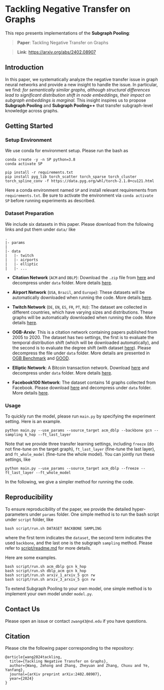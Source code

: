 # Tackling Negative Transfer on Graphs

This repo presents implementations of the **Subgraph Pooling**: 

> **Paper**: Tackling Negative Transfer on Graphs

> **Link**: https://arxiv.org/abs/2402.08907

## Introduction

In this paper, we systematically analyze the negative transfer issue in graph neural networks and provide a new insight to handle the issue. In particular, we find: *for semantically similar graphs, although structural differences lead to significant distribution shift in node embeddings, their impact on subgraph embeddings is marginal.* This insight inspires us to propose **Subgraph Pooling** and **Subgraph Pooling++** that transfer subgraph-level knowledge across graphs. 

## Getting Started

### Setup Environment

We use conda for environment setup. Please run the bash as 
```
conda create -y -n SP python=3.8
conda activate SP

pip install -r requirements.txt
pip install pyg_lib torch_scatter torch_sparse torch_cluster torch_spline_conv -f https://data.pyg.org/whl/torch-2.1.0+cu121.html
```

Here a conda environment named `SP` and install relevant requirements from `requirements.txt`. Be sure to activate the environment via `conda activate SP` before running experiments as described. 

### Dataset Preparation

We include six datasets in this paper. Please download from the following links and put them under `data/` like
```
.
|- params
|
|- data
|   |- twitch
|   |- airports 
|   |- elliptic
|   |- ...
```

- **Citation Network** (`ACM` and `DBLP`): Download the `.zip` file from [here](https://drive.google.com/file/d/1vRKjBbu5OBlxUBoFaz48PY0_UfwFhg-Z/view?usp=sharing) and decompress under `data` folder. More details [here](https://dl.acm.org/doi/abs/10.1145/3366423.3380219?casa_token=TaeY-qwyU_wAAAAA:Jf3P4aYEiE0wjHwj2XJPKkddrxAUL0Qfx6sH3nuKURwVK79nZTWU4HSejxfET5aHrjiiS0Cwq1IhvA).
  
- **Airport Network** (`USA`, `Brazil`, and `Europe`): These datasets will be automatically downloaded when running the code. More details [here](https://arxiv.org/abs/1704.03165).

- **Twitch Network** (`DE`, `EN`, `ES`, `FR`, `PT`, `RU`): The dataset are collected in different countries, which have varying sizes and distributions. These graphs will be automatically downloaded when running the code. More details [here](https://arxiv.org/abs/1909.13021). 

- **OGB-Arxiv**: This is a citation network containing papers published from 2005 to 2020. The dataset has two settings, the first is to evaluate the temporal distribution shift (which will be downloaded automatically), and the second is to evaluate the degree shift (with dataset [here](https://drive.google.com/file/d/17r1x42SW0KQE7uh7W1VubPXscv2EQkHl/view?usp=sharing)). Please decompress the file under `data` folder. More details are presented in [OGB Benchmark](https://ogb.stanford.edu/) and [GOOD](https://proceedings.neurips.cc/paper_files/paper/2022/hash/0dc91de822b71c66a7f54fa121d8cbb9-Abstract-Datasets_and_Benchmarks.html). 

- **Elliptic Network**: A Bitcoin transaction network. Download [here](https://drive.google.com/file/d/1Mv3ufeaJDbop5VubUmBNKgn_ueL7hTBs/view?usp=sharing) and decompress under `data` folder. More details [here](https://arxiv.org/abs/2202.02466). 

- **Facebook100 Network**: The dataset contains 14 graphs collected from Facebook. Please download [here](https://drive.google.com/file/d/1lX2EfZlXCV-Q1lM6gekGrNGqA0HejNmZ/view?usp=sharing) and decompress under `data` folder. More details [here](https://arxiv.org/abs/2202.02466).

### Usage

To quickly run the model, please run `main.py` by specifying the experiment setting. Here is an example. 
```
python main.py --use_params --source_target acm_dblp --backbone gcn --sampling k_hop --ft_last_layer
```
Note that we provide three transfer learning settings, including `freeze` (do not fine-tune on the target graph), `ft_last_layer` (fine-tune the last layer), and `ft_whole_model` (fine-tune the whole model). You can jointly run these settings, like 
```
python main.py --use_params --source_target acm_dblp --freeze --ft_last_layer --ft_whole_model
```
In the following, we give a simpler method for running the code. 

## Reproducibility

To ensure reproducibility of the paper, we provide the detailed hyper-parameters under `params` folder. One simple method is to run the bash script under `script` folder, like

```
bash script/run.sh DATASET BACKBONE SAMPLING
```
where the first term indicates the `dataset`, the second term indicates the used `backbone`, and the last one is the subgraph `sampling` method. Please refer to [script/readme.md](script/readme.md) for more details. 

Here are some examples. 

```
bash script/run.sh acm_dblp gcn k_hop
bash script/run.sh dblp_acm gcn k_hop
bash script/run.sh arxiv_1_arxiv_5 gcn rw
bash script/run.sh arxiv_3_arxiv_5 gcn rw
```

To extend Subgraph Pooling to your own model, one simple method is to implement your own model under `model.py`. 

## Contact Us

Please open an issue or contact `zwang43@nd.edu` if you have questions. 

## Citation

Please cite the following paper corresponding to the repository: 

```
@article{wang2024tackling,
  title={Tackling Negative Transfer on Graphs},
  author={Wang, Zehong and Zhang, Zheyuan and Zhang, Chuxu and Ye, Yanfang},
  journal={arXiv preprint arXiv:2402.08907},
  year={2024}
}
```
